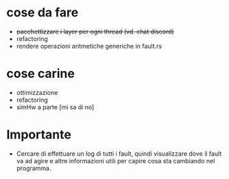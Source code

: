# cose da fare
- ~~pacchettizzare i layer per ogni thread (vd. chat discord)~~
- refactoring 
- rendere operazioni aritmetiche generiche in fault.rs


# cose carine
- ottimizzazione
- refactoring
- simHw a parte [mi sa di no]

# Importante
- Cercare di effettuare un log di tutti i fault, quindi visualizzare dove il fault va ad agire e altre informazioni utili per capire cosa sta cambiando nel programma.